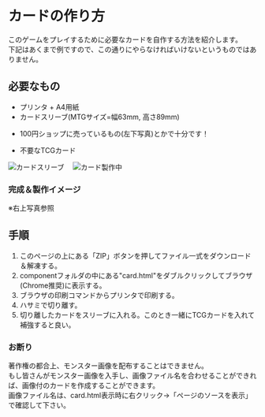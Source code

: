 カードの作り方
==============

このゲームをプレイするために必要なカードを自作する方法を紹介します。  
下記はあくまで例ですので、この通りにやらなければいけないというものではありません。  


必要なもの
----------

* プリンタ + A4用紙
* カードスリーブ(MTGサイズ=幅63mm, 高さ89mm)
 - 100円ショップに売っているもの(左下写真)とかで十分です！
* 不要なTCGカード

![カードスリーブ](http://open-design-games.net/wp-content/uploads/2013/04/F-59-96.jpg)　
![カード製作中](http://open-design-games.net/wp-content/uploads/2013/04/making_card.jpg)

### 完成＆製作イメージ

※右上写真参照


手順
----

1. このページの上にある「ZIP」ボタンを押してファイル一式をダウンロード＆解凍する。
2. componentフォルダの中にある"card.html"をダブルクリックしてブラウザ(Chrome推奨)に表示する。
3. ブラウザの印刷コマンドからプリンタで印刷する。
4. ハサミで切り離す。
5. 切り離したカードをスリーブに入れる。このとき一緒にTCGカードを入れて補強すると良い。

### お断り

著作権の都合上、モンスター画像を配布することはできません。  
もし皆さんがモンスター画像を入手し、画像ファイル名を合わせることができれば、画像付のカードを作成することができます。  
画像ファイル名は、card.html表示時に右クリック→「ページのソースを表示」で確認して下さい。
